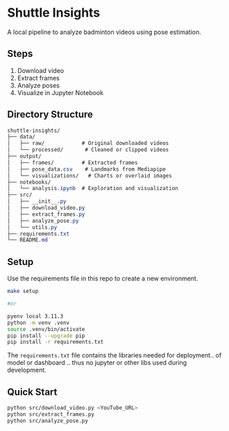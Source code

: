# Shuttle Insights

A local pipeline to analyze badminton videos using pose estimation.

## Steps
1. Download video
2. Extract frames
3. Analyze poses
4. Visualize in Jupyter Notebook

## Directory Structure

```css
shuttle-insights/
├── data/
│   ├── raw/            # Original downloaded videos
│   └── processed/       # Cleaned or clipped videos
├── output/
│   ├── frames/         # Extracted frames
│   ├── pose_data.csv    # Landmarks from Mediapipe
│   └── visualizations/   # Charts or overlaid images
├── notebooks/
│   └── analysis.ipynb  # Exploration and visualization
├── src/
│   ├── __init__.py
│   ├── download_video.py
│   ├── extract_frames.py
│   ├── analyze_pose.py
│   └── utils.py
├── requirements.txt
└── README.md
```

## Setup

Use the requirements file in this repo to create a new environment.

```BASH
make setup

#or

pyenv local 3.11.3
python -m venv .venv
source .venv/bin/activate
pip install --upgrade pip
pip install -r requirements.txt
```

The `requirements.txt` file contains the libraries needed for deployment.. of model or dashboard .. thus no jupyter or other libs used during development.

## Quick Start

```bash
python src/download_video.py <YouTube_URL>
python src/extract_frames.py
python src/analyze_pose.py
```
